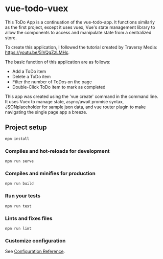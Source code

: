 # vue-todo-vuex

This ToDo App is a continuation of the vue-todo-app. It functions similarly as the first project, except it uses vuex, Vue's state management library to allow the components to access and manipulate state from a centralized store.

To create this application, I followed the tutorial created by Traversy Media: https://youtu.be/5lVQgZzLMHc.

The basic function of this application are as follows:

- Add a ToDo item
- Delete a ToDo item
- Filter the number of ToDos on the page
- Double-Click ToDo item to mark as completed

This app was created using the 'vue create' command in the command line. It uses Vuex to manage state, async/await promise syntax, JSONplaceholder for sample json data, and vue router plugin to make navigating the single page app a breeze.

## Project setup

```
npm install
```

### Compiles and hot-reloads for development

```
npm run serve
```

### Compiles and minifies for production

```
npm run build
```

### Run your tests

```
npm run test
```

### Lints and fixes files

```
npm run lint
```

### Customize configuration

See [Configuration Reference](https://cli.vuejs.org/config/).
